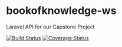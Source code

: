 # bookofknowledge-ws
 Laravel API for our Capstone Project
 
[![Build Status](https://travis-ci.org/ej-agas/bookofknowledge-ws.svg?branch=develop)](https://travis-ci.org/ej-agas/bookofknowledge-ws) [![Coverage Status](https://coveralls.io/repos/github/ej-agas/bookofknowledge-ws/badge.svg)](https://coveralls.io/github/ej-agas/bookofknowledge-ws)
